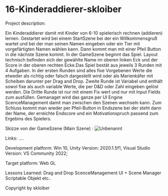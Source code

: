 # 16-Kinderaddierer-skloiber

Project description:

Ein Kinderaddierer damit mit Kinder von 6-10 spielerisch rechnen (addieren) lernen. 
Gestartet wird bei einem StartSzene bei der ein Willkommensgruß wartet und bei der man seinen Namen eingeben oder ein Tier mit vorgefärtigten Namen wählen kann. Dann kommt man mit einer Pfeil Button in die nächste Szene kommt.
In der GameSzene beginnt das Spiel. Layout technisch befinden sich der gewählte Name im oberen linken Eck und der Score in der oberen rechten Ecke.Das Spiel bestät aus jeweils 3 Runden mit 4 Aufgaben. In der ersten Runden sind alles fixe Vorgebenen Werte die etweder als richtig oder falsch dargestellt wird oder als Marienkäfer mit Scheiben darunter per Drag and Drop. Zweite Runde ist Variabel und enthält sowol fixe als auch variable Werte, die per D&D oder Zahl eingeben gelöst werden. Die Dritte Runde ist nur mit einem Fix wert und nur mit Input Fields zum ausfüllen. Gemanaget wird das ganze per UI Engine ScenceManagement damit man zwischen den Szenen wechseln kann.
Zum Schluss kommt man wieder per Pfeil-Button in Endszene bei der steht dann der Name, der erreichte Endscore und ein Motivationspruch passend zum Ergebins des Spielers.

Skizze von der GameSzene (Main Szene) :
![Unbenannt](https://user-images.githubusercontent.com/100835089/166883055-f0c3cacc-8be7-4d35-a336-1dd7066fe7d9.JPG)

Links:
....


Development platform:
Win 10, Unity Version: 2020.1.5f1, Visual Studio Version: VS Community 2022;

Target platform:
Web GL

Lessons Learned:
Drag and Drop
ScenceManagement UI + Scene Manager
Scriptable Objekt
etc..

Copyright by skloiber
